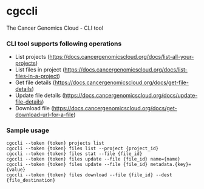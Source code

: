 # cgccli
The Cancer Genomics Cloud - CLI tool

### CLI tool supports following operations

* List projects (​https://docs.cancergenomicscloud.org/docs/list-all-your-projects​)
* List files in project (​https://docs.cancergenomicscloud.org/docs/list-files-in-a-project​)
* Get file details (​https://docs.cancergenomicscloud.org/docs/get-file-details​)
* Update file details (​https://docs.cancergenomicscloud.org/docs/update-file-details​)
* Download file (​https://docs.cancergenomicscloud.org/docs/get-download-url-for-a-file​)

### Sample usage
```
cgccli --token {token} projects list
cgccli --token {token} files list --project {project_id}
cgccli --token {token} files stat --file {file_id} 
cgccli --token {token} files update --file {file_id} name={name}
cgccli --token {token} files update --file {file_id} metadata.{key}={value}
cgccli --token {token} files download --file {file_id} --dest {file_destination}
```
